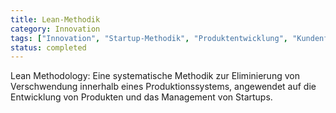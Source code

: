 ```yaml
---
title: Lean-Methodik
category: Innovation
tags: ["Innovation", "Startup-Methodik", "Produktentwicklung", "Kundenfeedback"]
status: completed
---
```

Lean Methodology: Eine systematische Methodik zur Eliminierung von Verschwendung innerhalb eines Produktionssystems, angewendet auf die Entwicklung von Produkten und das Management von Startups.